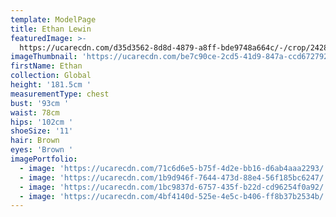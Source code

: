 ```yaml
---
template: ModelPage
title: Ethan Lewin
featuredImage: >-
  https://ucarecdn.com/d35d3562-8d8d-4879-a8ff-bde9748a664c/-/crop/2428x1133/21,35/-/preview/
imageThumbnail: 'https://ucarecdn.com/be7c90ce-2cd5-41d9-847a-ccd6727922cc/'
firstName: Ethan
collection: Global
height: '181.5cm '
measurementType: chest
bust: '93cm '
waist: 78cm
hips: '102cm '
shoeSize: '11'
hair: Brown
eyes: 'Brown '
imagePortfolio:
  - image: 'https://ucarecdn.com/71c6d6e5-b75f-4d2e-bb16-d6ab4aaa2293/'
  - image: 'https://ucarecdn.com/1b9d946f-7644-473d-88e4-56f185bc6247/'
  - image: 'https://ucarecdn.com/1bc9837d-6757-435f-b22d-cd96254f0a92/'
  - image: 'https://ucarecdn.com/4bf4140d-525e-4e5c-b406-ff8b37b2534b/'
---
```



